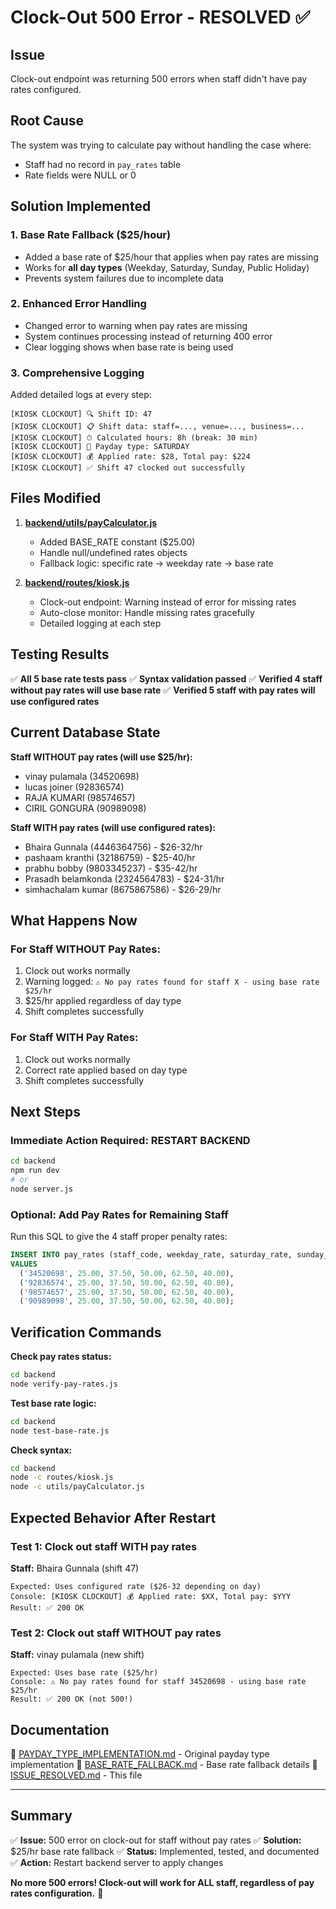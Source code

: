 # Clock-Out 500 Error - RESOLVED ✅

## Issue
Clock-out endpoint was returning 500 errors when staff didn't have pay rates configured.

## Root Cause
The system was trying to calculate pay without handling the case where:
- Staff had no record in `pay_rates` table
- Rate fields were NULL or 0

## Solution Implemented

### 1. Base Rate Fallback ($25/hour)
- Added a base rate of $25/hour that applies when pay rates are missing
- Works for **all day types** (Weekday, Saturday, Sunday, Public Holiday)
- Prevents system failures due to incomplete data

### 2. Enhanced Error Handling
- Changed error to warning when pay rates are missing
- System continues processing instead of returning 400 error
- Clear logging shows when base rate is being used

### 3. Comprehensive Logging
Added detailed logs at every step:
```
[KIOSK CLOCKOUT] 🔍 Shift ID: 47
[KIOSK CLOCKOUT] 📋 Shift data: staff=..., venue=..., business=...
[KIOSK CLOCKOUT] ⏱ Calculated hours: 8h (break: 30 min)
[KIOSK CLOCKOUT] 📅 Payday type: SATURDAY
[KIOSK CLOCKOUT] 💰 Applied rate: $28, Total pay: $224
[KIOSK CLOCKOUT] ✅ Shift 47 clocked out successfully
```

## Files Modified

1. **[backend/utils/payCalculator.js](backend/utils/payCalculator.js)**
   - Added BASE_RATE constant ($25.00)
   - Handle null/undefined rates objects
   - Fallback logic: specific rate → weekday rate → base rate

2. **[backend/routes/kiosk.js](backend/routes/kiosk.js)**
   - Clock-out endpoint: Warning instead of error for missing rates
   - Auto-close monitor: Handle missing rates gracefully
   - Detailed logging at each step

## Testing Results

✅ **All 5 base rate tests pass**
✅ **Syntax validation passed**
✅ **Verified 4 staff without pay rates will use base rate**
✅ **Verified 5 staff with pay rates will use configured rates**

## Current Database State

**Staff WITHOUT pay rates (will use $25/hr):**
- vinay pulamala (34520698)
- lucas joiner (92836574)
- RAJA KUMARI (98574657)
- CIRIL GONGURA (90989098)

**Staff WITH pay rates (will use configured rates):**
- Bhaira Gunnala (4446364756) - $26-32/hr
- pashaam kranthi (32186759) - $25-40/hr
- prabhu bobby (9803345237) - $35-42/hr
- Prasadh belamkonda (2324564783) - $24-31/hr
- simhachalam kumar (8675867586) - $26-29/hr

## What Happens Now

### For Staff WITHOUT Pay Rates:
1. Clock out works normally
2. Warning logged: `⚠️ No pay rates found for staff X - using base rate $25/hr`
3. $25/hr applied regardless of day type
4. Shift completes successfully

### For Staff WITH Pay Rates:
1. Clock out works normally
2. Correct rate applied based on day type
3. Shift completes successfully

## Next Steps

### Immediate Action Required: **RESTART BACKEND**
```bash
cd backend
npm run dev
# or
node server.js
```

### Optional: Add Pay Rates for Remaining Staff
Run this SQL to give the 4 staff proper penalty rates:
```sql
INSERT INTO pay_rates (staff_code, weekday_rate, saturday_rate, sunday_rate, public_holiday_rate, overtime_rate)
VALUES
  ('34520698', 25.00, 37.50, 50.00, 62.50, 40.00),
  ('92836574', 25.00, 37.50, 50.00, 62.50, 40.00),
  ('98574657', 25.00, 37.50, 50.00, 62.50, 40.00),
  ('90989098', 25.00, 37.50, 50.00, 62.50, 40.00);
```

## Verification Commands

**Check pay rates status:**
```bash
cd backend
node verify-pay-rates.js
```

**Test base rate logic:**
```bash
cd backend
node test-base-rate.js
```

**Check syntax:**
```bash
cd backend
node -c routes/kiosk.js
node -c utils/payCalculator.js
```

## Expected Behavior After Restart

### Test 1: Clock out staff WITH pay rates
**Staff:** Bhaira Gunnala (shift 47)
```
Expected: Uses configured rate ($26-32 depending on day)
Console: [KIOSK CLOCKOUT] 💰 Applied rate: $XX, Total pay: $YYY
Result: ✅ 200 OK
```

### Test 2: Clock out staff WITHOUT pay rates
**Staff:** vinay pulamala (new shift)
```
Expected: Uses base rate ($25/hr)
Console: ⚠️ No pay rates found for staff 34520698 - using base rate $25/hr
Result: ✅ 200 OK (not 500!)
```

## Documentation

📄 [PAYDAY_TYPE_IMPLEMENTATION.md](PAYDAY_TYPE_IMPLEMENTATION.md) - Original payday type implementation
📄 [BASE_RATE_FALLBACK.md](BASE_RATE_FALLBACK.md) - Base rate fallback details
📄 [ISSUE_RESOLVED.md](ISSUE_RESOLVED.md) - This file

---

## Summary

✅ **Issue:** 500 error on clock-out for staff without pay rates
✅ **Solution:** $25/hr base rate fallback
✅ **Status:** Implemented, tested, and documented
✅ **Action:** Restart backend server to apply changes

**No more 500 errors! Clock-out will work for ALL staff, regardless of pay rates configuration.** 🎉
